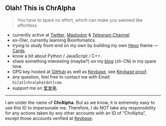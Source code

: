 ## Olah! This is ChrAlpha

>   You have to spare no effort, which can make you seemed like effortless.

-   currently active at [Twitter](https://twitter.com/ichralpha), [Mastodon](https://m.cmx.im/@chralpha) & [Telegram Channel](https://t.me/ChrAlphaChannel)
-   ex-OIer,  currently learning Bioinfomatics.
-   trying to study front-end on my own by building  my own [Hexo](https://hexo.io) theme — [Cards](https://github.com/ChrAlpha/hexo-theme-cards).
-   know a bit about Python / JavaScript / C++.
-   share something interesting (maybe?) on my [blog](https://blog.ichr.me) (zh-CN) in my spare time.
-   GPG key hosted at [GitHub](https://github.com/chralpha.gpg) as well as [Keybase](https://keybase.io/chralpha), see [Keybase proof](https://gist.github.com/ChrAlpha/4179b26b703218c2fc5836a3abe4733b).
-   any question, feel free to contact me with Email: `hi[at]chralpha[dot]com`.
-   support me on [爱发电](https://afdian.net/@ChrAlpha).

---

I am under the name of **ChrAlpha**. But as we know, it is extremely easy to use this ID to impersonate me. Therefore, I do NOT take any responsibility for any actions taken by any other accounts with an ID of “ChrAlpha”, except those accounts verified at [Keybase](https://keybase.io/chralpha).

